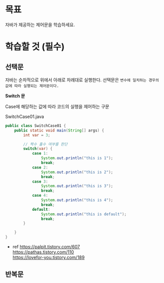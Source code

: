 # 목표 

자바가 제공하는 제어문을 학습하세요.

# 학습할 것 (필수)

## 선택문

자바는 순차적으로 위에서 아래로 차례대로 실행한다. 선택문은 `변수에 일치하는 경우의 값에 따라 실행되는 제어문이다.`

**Switch 문**

Case에 해당하는 값에 따라 코드의 실행을 제어하는 구문

SwitchCase01.java
```java 
public class SwitchCase01 {
    public static void main(String[] args) {
        int var = 3;

        // 짝수 홀수 여부를 판단
        switch(var) {
            case 1:
                System.out.println("this is 1");
                break;
            case 2:
                System.out.println("this is 2");
                break;
            case 3:
                System.out.println("this is 3");
                break;
            case 4:
                System.out.println("this is 4");
                break;
            default:
                System.out.println("this is default");
                break;
        }

    }
}

```


- ref
https://palpit.tistory.com/607 <br>
https://pathas.tistory.com/110 <br>
https://lovefor-you.tistory.com/189 <br>

## 반복문